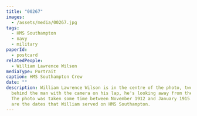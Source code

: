 ```yaml
---
title: "00267"
images:
  - /assets/media/00267.jpg
tags:
  - HMS Southampton
  - navy
  - military
paperId:
  - postcard
relatedPeople:
  - William Lawrence Wilson
mediaType: Portrait
caption: HMS Southampton Crew
date: ""
description: William Lawrence Wilson is in the centre of the photo, two people
  behind the man with the camera on his lap, he's looking away from the camera.
  The photo was taken some time between November 1912 and January 1915. These
  are the dates that William served on HMS Southampton.
---
```

